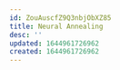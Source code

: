 ```yaml
---
id: ZouAuscfZ9Q3nbjObXZ85
title: Neural Annealing
desc: ''
updated: 1644961726962
created: 1644961726962
---
```


